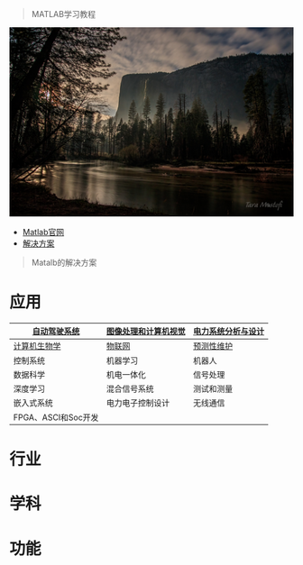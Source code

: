 > MATLAB学习教程

![](Imge/CH000/Banner.jpg)

* [Matlab官网](https://ww2.mathworks.cn/products/matlab.html)
* [解决方案](https://ww2.mathworks.cn/solutions.html?s_tid=gn_sol)

> Matalb的解决方案

# **应用**

| [自动驾驶系统](https://ww2.mathworks.cn/solutions/automated-driving.html) | [图像处理和计算机视觉](https://ww2.mathworks.cn/solutions/image-video-processing.html) | [电力系统分析与设计](https://ww2.mathworks.cn/solutions/power-system-analysis-and-design.html) |
| ------------------------------------------------------------ | ------------------------------------------------------------ | ------------------------------------------------------------ |
| [计算机生物学](https://ww2.mathworks.cn/solutions/computational-biology.html) | [物联网](https://ww2.mathworks.cn/solutions/internet-of-things.html) | [预测性维护](https://ww2.mathworks.cn/solutions/predictive-maintenance.html) |
| 控制系统                                                     | 机器学习                                                     | 机器人                                                       |
| 数据科学                                                     | 机电一体化                                                   | 信号处理                                                     |
| 深度学习                                                     | 混合信号系统                                                 | 测试和测量                                                   |
| 嵌入式系统                                                   | 电力电子控制设计                                             | 无线通信                                                     |
| FPGA、ASCI和Soc开发                                          |                                                              |                                                              |



# **行业**

# **学科**



# **功能**



